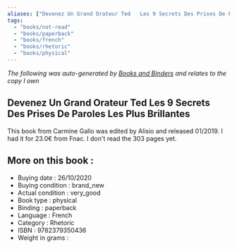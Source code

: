 ```yaml
---
aliases: ["Devenez Un Grand Orateur Ted   Les 9 Secrets Des Prises De Paroles Les Plus Brillantes"] 
tags: 
  - "books/not-read" 
  - "books/paperback" 
  - "books/french"
  - "books/rhetoric"
  - "books/physical"
---
```


_The following was auto-generated by [Books and Binders](Books%20and%20Binders.md) and relates to the copy I own_
## Devenez Un Grand Orateur Ted   Les 9 Secrets Des Prises De Paroles Les Plus Brillantes
This book from Carmine Gallo was edited by Alisio and released 01/2019. I had it for 23.0€ from Fnac. I don't read the 303 pages yet.

## More on this book :
- Buying date : 26/10/2020
- Buying condition : brand_new
- Actual condition : very_good
- Book type : physical
- Binding : paperback
- Language : French
- Category : Rhetoric
- ISBN : 9782379350436
- Weight in grams : 

